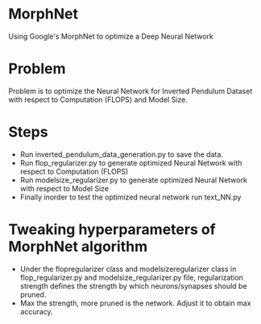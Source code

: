 # MorphNet
Using Google's MorphNet to optimize a Deep Neural Network

# Problem
Problem is to optimize the Neural Network for Inverted Pendulum Dataset with respect to Computation (FLOPS) and Model Size.

# Steps
* Run inverted_pendulum_data_generation.py to save the data.
* Run flop_regularizer.py to generate optimized Neural Network with respect to Computation (FLOPS)
* Run modelsize_regularizer.py to generate optimized Neural Network with respect to Model Size
* Finally inorder to test the optimized neural network run text_NN.py

# Tweaking hyperparameters of MorphNet algorithm
* Under the flopregularizer class and modelsizeregularizer class in flop_regularizer.py and modelsize_regularizer.py file, regularization strength defines the strength by which neurons/synapses should be pruned. 
* Max the strength, more pruned is the network. Adjust it to obtain max accuracy.

